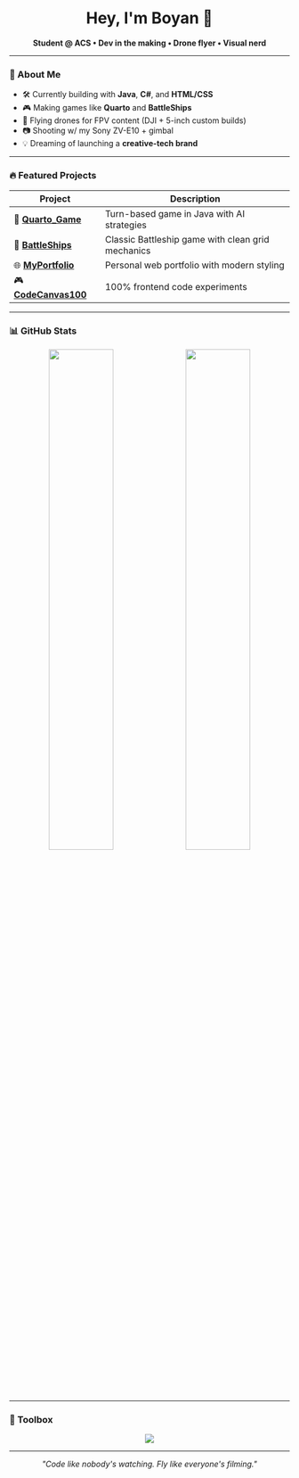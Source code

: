 <h1 align="center">Hey, I'm Boyan 👾</h1>
<p align="center">
  <b>Student @ ACS • Dev in the making • Drone flyer • Visual nerd</b>
</p>

---

### 🧠 About Me

- 🛠️ Currently building with **Java**, **C#**, and **HTML/CSS**
- 🎮 Making games like **Quarto** and **BattleShips**
- 🚁 Flying drones for FPV content (DJI + 5-inch custom builds)
- 📷 Shooting w/ my Sony ZV-E10 + gimbal
- 💡 Dreaming of launching a **creative-tech brand**

---

### 🔥 Featured Projects

| Project | Description |
|--------|-------------|
| 🎲 [**Quarto_Game**](https://github.com/bobyTopG/Quarto_Game) | Turn-based game in Java with AI strategies |
| 🚢 [**BattleShips**](https://github.com/bobyTopG/BattleShips) | Classic Battleship game with clean grid mechanics |
| 🌐 [**MyPortfolio**](https://github.com/bobyTopG/MyPortfolio) | Personal web portfolio with modern styling |
| 🎮 [**CodeCanvas100**](https://github.com/bobyTopG/CodeCanvas100) | 100% frontend code experiments |

---

### 📊 GitHub Stats

<p align="center">
  <img src="https://github-readme-stats.vercel.app/api?username=bobyTopG&show_icons=true&theme=tokyonight&hide_border=true" width="48%" />
  <img src="https://github-readme-stats.vercel.app/api/top-langs/?username=bobyTopG&layout=compact&theme=tokyonight&hide_border=true" width="48%" />
</p>

---

### 🧰 Toolbox

<p align="center">
  <img src="https://skillicons.dev/icons?i=java,cs,html,css,js,git,vscode,github,arduino" />
</p>

---
<p align="center">
  <i>"Code like nobody's watching. Fly like everyone's filming."</i>
</p>
